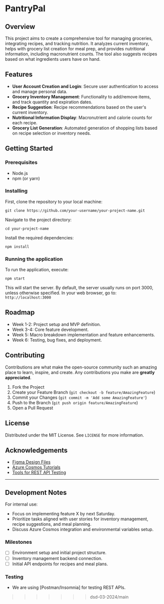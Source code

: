 # PantryPal

## Overview

This project aims to create a comprehensive tool for managing groceries, integrating recipes, and tracking nutrition. It analyzes current inventory, helps with grocery list creation for meal prep, and provides nutritional information, including macronutrient counts. The tool also suggests recipes based on what ingredients users have on hand.

## Features

- **User Account Creation and Login**: Secure user authentication to access and manage personal data.
- **Grocery Inventory Management**: Functionality to add/remove items, and track quantity and expiration dates.
- **Recipe Suggestion**: Recipe recommendations based on the user's current inventory.
- **Nutritional Information Display**: Macronutrient and calorie counts for each recipe.
- **Grocery List Generation**: Automated generation of shopping lists based on recipe selection or inventory needs.

## Getting Started

### Prerequisites

- Node.js
- npm (or yarn)

### Installing

First, clone the repository to your local machine:

`git clone https://github.com/your-username/your-project-name.git`

Navigate to the project directory:

`cd your-project-name`

Install the required dependencies:

`npm install`

### Running the application

To run the application, execute:

`npm start`

This will start the server. By default, the server usually runs on port 3000, unless otherwise specified. In your web browser, go to: `http://localhost:3000`

## Roadmap

- Week 1-2: Project setup and MVP definition.
- Week 3-4: Core feature development.
- Week 5: Macro breakdown implementation and feature enhancements.
- Week 6: Testing, bug fixes, and deployment.

## Contributing

Contributions are what make the open-source community such an amazing place to learn, inspire, and create. Any contributions you make are **greatly appreciated**.

1. Fork the Project
2. Create your Feature Branch (`git checkout -b feature/AmazingFeature`)
3. Commit your Changes (`git commit -m 'Add some AmazingFeature'`)
4. Push to the Branch (`git push origin feature/AmazingFeature`)
5. Open a Pull Request

## License

Distributed under the MIT License. See `LICENSE` for more information.

## Acknowledgements

- [Figma Design Files]()
- [Azure Cosmos Tutorials]()
- [Tools for REST API Testing]()

---

## Development Notes

For internal use:

- Focus on implementing feature X by next Saturday.
- Prioritize tasks aligned with user stories for inventory management, recipe suggestions, and meal planning.
- Discuss Azure Cosmos integration and environmental variables setup.

### Milestones

- [ ] Environment setup and initial project structure.
- [ ] Inventory management backend connection.
- [ ] Initial API endpoints for recipes and meal plans.

### Testing

- We are using [Postman/Insomnia] for testing REST APIs.
>>>>>>> dsd-03-2024/main
